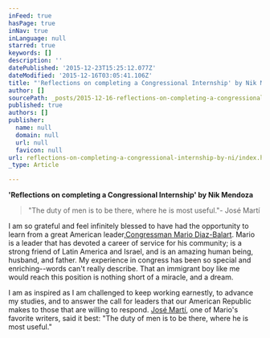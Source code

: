 ```yaml
---
inFeed: true
hasPage: true
inNav: true
inLanguage: null
starred: true
keywords: []
description: ''
datePublished: '2015-12-23T15:25:12.077Z'
dateModified: '2015-12-16T03:05:41.106Z'
title: "'Reflections on completing a Congressional Internship' by Nik Mendoza"
author: []
sourcePath: _posts/2015-12-16-reflections-on-completing-a-congressional-internship-by-ni.md
published: true
authors: []
publisher:
  name: null
  domain: null
  url: null
  favicon: null
url: reflections-on-completing-a-congressional-internship-by-ni/index.html
_type: Article

---
```

**'Reflections on completing a Congressional Internship' by Nik Mendoza**

> "The duty of men is to be there, where he is most useful."- José Martí

I am so grateful and feel infinitely blessed to have had the opportunity to learn from a great American leader,[Congressman Mario Diaz-Balart][0]. Mario is a leader that has devoted a career of service for his community; is a strong friend of Latin America and Israel, and is an amazing human being, husband, and father. My experience in congress has been so special and enriching--words can't really describe. That an immigrant boy like me would reach this position is nothing short of a miracle, and a dream.

I am as inspired as I am challenged to keep working earnestly, to advance my studies, and to answer the call for leaders that our American Republic makes to those that are willing to respond. [José Martí][1], one of Mario's favorite writers, said it best: "The duty of men is to be there, where he is most useful."

[0]: https://www.facebook.com/mdiazbalart/
[1]: https://www.facebook.com/pages/Jos%C3%A9-Mart%C3%AD/112014342148072